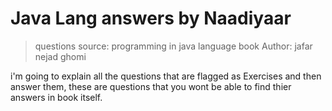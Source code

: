 # Java Lang answers by Naadiyaar


> questions source: programming in java language book
> Author: jafar nejad ghomi



i'm going to explain all the questions that are flagged as Exercises and then answer them,
these are questions that you wont be able to find thier answers in book itself.
